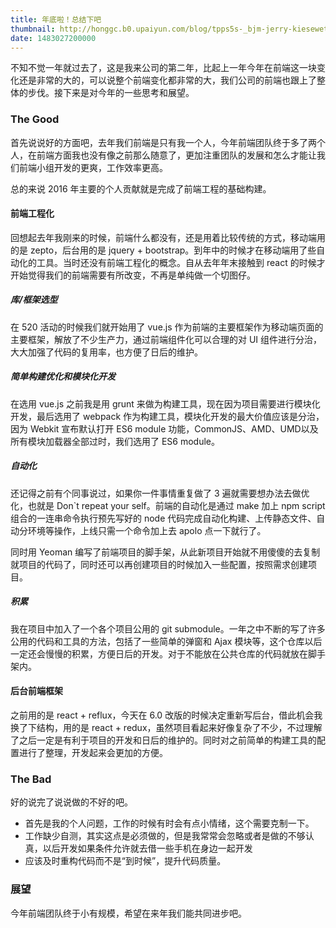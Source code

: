 ```yaml
---
title: 年底啦！总结下吧
thumbnail: http://honggc.b0.upaiyun.com/blog/tpps5s-_bjm-jerry-kiesewetter.jpg
date: 1483027200000
---
```

不知不觉一年就过去了，这是我来公司的第二年，比起上一年今年在前端这一块变化还是非常的大的，可以说整个前端变化都非常的大，我们公司的前端也跟上了整体的步伐。接下来是对今年的一些思考和展望。

### The Good

首先说说好的方面吧，去年我们前端是只有我一个人，今年前端团队终于多了两个人，在前端方面我也没有像之前那么随意了，更加注重团队的发展和怎么才能让我们前端小组开发的更爽，工作效率更高。

总的来说 2016 年主要的个人贡献就是完成了前端工程的基础构建。

#### 前端工程化

回想起去年我刚来的时候，前端什么都没有，还是用着比较传统的方式，移动端用的是 zepto，后台用的是 jquery + bootstrap。到年中的时候才在移动端用了些自动化的工具。当时还没有前端工程化的概念。自从去年年末接触到 react 的时候才开始觉得我们的前端需要有所改变，不再是单纯做一个切图仔。

##### 库/框架选型

在 520 活动的时候我们就开始用了 vue.js 作为前端的主要框架作为移动端页面的主要框架，解放了不少生产力，通过前端组件化可以合理的对 UI 组件进行分治，大大加强了代码的复用率，也方便了日后的维护。

##### 简单构建优化和模块化开发

在选用 vue.js 之前我是用 grunt 来做为构建工具，现在因为项目需要进行模块化开发，最后选用了 webpack 作为构建工具，模块化开发的最大价值应该是分治，因为 Webkit 宣布默认打开 ES6 module 功能，CommonJS、AMD、UMD以及所有模块加载器全部过时，我们选用了 ES6 module。

##### 自动化

还记得之前有个同事说过，如果你一件事情重复做了 3 遍就需要想办法去做优化，也就是 Don`t repeat your self。前端的自动化是通过 make 加上 npm script 组合的一连串命令执行预先写好的 node 代码完成自动化构建、上传静态文件、自动分环境等操作，上线只需一个命令加上去 apolo 点一下就行了。

同时用 Yeoman 编写了前端项目的脚手架，从此新项目开始就不用傻傻的去复制就项目的代码了，同时还可以再创建项目的时候加入一些配置，按照需求创建项目。

##### 积累

我在项目中加入了一个各个项目公用的 git submodule。一年之中不断的写了许多公用的代码和工具的方法，包括了一些简单的弹窗和 Ajax 模块等，这个仓库以后一定还会慢慢的积累，方便日后的开发。对于不能放在公共仓库的代码就放在脚手架内。

#### 后台前端框架

之前用的是 react + reflux，今天在 6.0 改版的时候决定重新写后台，借此机会我换了下结构，用的是 react + redux，虽然项目看起来好像复杂了不少，不过理解了之后一定是有利于项目的开发和日后的维护的。同时对之前简单的构建工具的配置进行了整理，开发起来会更加的方便。

### The Bad

好的说完了说说做的不好的吧。

- 首先是我的个人问题，工作的时候有时会有点小情绪，这个需要克制一下。
- 工作缺少自测，其实这点是必须做的，但是我常常会忽略或者是做的不够认真，以后开发如果条件允许就去借一些手机在身边一起开发
- 应该及时重构代码而不是“到时候”，提升代码质量。

### 展望

今年前端团队终于小有规模，希望在来年我们能共同进步吧。